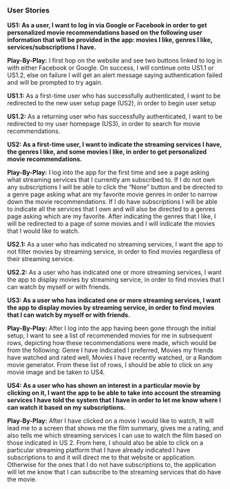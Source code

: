 ### User Stories

**US1: As a user, I want to log in via Google or Facebook in order to get personalized movie recommendations based on the following user information that will be provided in the app: movies I like, genres I like, services/subscriptions I have.**

**Play-By-Play:** I first hop on the website and see two buttons linked to log in with either Facebook or Google. On success, I will continue onto US1.1 or US1.2, else on failure I will get an alert message saying authentication failed and will be prompted to try again.

**US1.1:** As a first-time user who has successfully authenticated, I want to be redirected to the new user setup page (US2), in order to begin user setup

**US1.2:** As a returning user who has successfully authenticated, I want to be redirected to my user homepage (US3), in order to search for movie recommendations.

**US2: As a first-time user, I want to indicate the streaming services I have, the genres I like, and some movies I like, in order to get personalized movie recommendations.**

**Play-By-Play:** I log into the app for the first time and see a page asking what streaming services that I currently am subscribed to. If I do not own any subscriptions I will be able to click the “None” button and be directed to a genre page asking what are my favorite movie genres in order to narrow down the movie recommendations. If I do have subscriptions I will be able to indicate all the services that I own and will also be directed to a genres page asking which are my favorite. After indicating the genres that I like, I will be redirected to a page of some movies and I will indicate the movies that I would like to watch.

**US2.1:** As a user who has indicated no streaming services, I want the app to not filter movies by streaming service, in order to find movies regardless of their streaming service.

**US2.2:** As a user who has indicated one or more streaming services, I want the app to display movies by streaming service, in order to find movies that I can watch by myself or with friends.

**US3: As a user who has indicated one or more streaming services, I want the app to display movies by streaming service, in order to find movies that I can watch by myself or with friends.**

**Play-By-Play:** After I log into the app having been gone through the initial setup, I want to see a list of recommended movies for me in subsequent rows, depicting how these recommendations were made, which would be from the following: Genre I have indicated I preferred, Movies my friends have watched and rated well, Movies I have recently watched, or a Random movie generator. From these list of rows, I should be able to click on any movie image and be taken to US4.

**US4: As a user who has shown an interest in a particular movie by clicking on it, I want the app to be able to take into account the streaming services I have told the system that I have in order to let me know where I can watch it based on my subscriptions.**

**Play-By-Play:** After I have clicked on a movie I would like to watch, It will lead me to a screen that shows me the film summary, gives me a rating, and also tells me which streaming services I can use to watch the film based on those indicated in US 2. From here, I should also be able to click on a particular streaming platform that I have already indicated I have subscriptions to and it will direct me to that website or application. Otherwise for the ones that I do not have subscriptions to, the application will let me know that I can subscribe to the streaming services that do have the movie.
